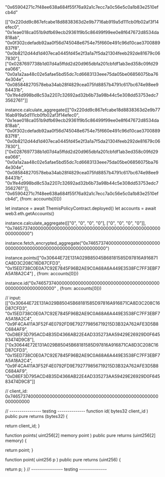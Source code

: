 
"0x65904271c7f48ee638a684f55f76a92a1c7ecc7a0c56e5c0a1b83e2510efcb4d"

[["0x220dd9c867efcabe18d8838363d2e9b7716ab919a5d111cb0fb02af3f14efec0", "0x1eae018ca051b9dfb69ecb29361f9b5c86499f99ee0e8f647672d8534da818ab", "0x0f302cdefadb92aa0f56d745048e6754e75f660e491c96d10cae3700889837f8", "0x0b8212d44d1d407eca0445fd45e2f3a1a7f5da21304feeb292de81679c067830"], ["0x0287697738b1d07d4a5ffdd2d20d965dbfa201cbfdf1ab3ed358c09fd29ea066", "0x0a1a2aa48c02e5afae5bd55dc7cd6683133eee75da05be06856075ba764e304e", "0x085848270578eba34ab28f4829cea075fd8857b4791c617bc674e98ee984431b", "0x1fe4d998bd8c53a2207c32692ad32b6b73a98b44c5e308dd53753edc73562761"]]


instance.calculate_aggregate([["0x220dd9c867efcabe18d8838363d2e9b7716ab919a5d111cb0fb02af3f14efec0", "0x1eae018ca051b9dfb69ecb29361f9b5c86499f99ee0e8f647672d8534da818ab", "0x0f302cdefadb92aa0f56d745048e6754e75f660e491c96d10cae3700889837f8", "0x0b8212d44d1d407eca0445fd45e2f3a1a7f5da21304feeb292de81679c067830"], ["0x0287697738b1d07d4a5ffdd2d20d965dbfa201cbfdf1ab3ed358c09fd29ea066", "0x0a1a2aa48c02e5afae5bd55dc7cd6683133eee75da05be06856075ba764e304e", "0x085848270578eba34ab28f4829cea075fd8857b4791c617bc674e98ee984431b", "0x1fe4d998bd8c53a2207c32692ad32b6b73a98b44c5e308dd53753edc73562761"]], "0x65904271c7f48ee638a684f55f76a92a1c7ecc7a0c56e5c0a1b83e2510efcb4d", {from: accounts[0]})




let instance = await ThemisPolicyContract.deployed()
let accounts = await web3.eth.getAccounts()

instance.calculate_aggregate([["0", "0", "0", "0"], ["0", "0", "0", "0"]], "0x7465737400000000000000000000000000000000000000000000000000000000")

instance.fetch_encrypted_aggregate("0x7465737400000000000000000000000000000000000000000000000000000000")


instance.points(["0x30644E72E131A029B85045B68181585D97816A916871CA8D3C208C16D87CFD3", "0x15ED738C0E0A7C92E7845F96B2AE9C0A68A6A449E3538FC7FF3EBF7A5A18A2C4"] , {from: accounts[0]})

instance.id("0x7465737400000000000000000000000000000000000000000000000000000000" , {from: accounts[0]})


  // input: [["0x30644E72E131A029B85045B68181585D97816A916871CA8D3C208C16D87CFD3", "0x15ED738C0E0A7C92E7845F96B2AE9C0A68A6A449E3538FC7FF3EBF7A5A18A2C4", "0x9F4CA411A3F52F4E0792FD9E792779856719215D3B32A762AFE3D5B8C684AF9", "0xD8EF3D795ACD4B35D4366AB22E4AD335273AA59429E26929D0F64583474D9C8"],["0x30644E72E131A029B85045B68181585D97816A916871CA8D3C208C16D87CFD3", "0x15ED738C0E0A7C92E7845F96B2AE9C0A68A6A449E3538FC7FF3EBF7A5A18A2C4", "0x9F4CA411A3F52F4E0792FD9E792779856719215D3B32A762AFE3D5B8C684AF9", "0xD8EF3D795ACD4B35D4366AB22E4AD335273AA59429E26929D0F64583474D9C8"]]

  // client_id: 0x7465737400000000000000000000000000000000000000000000000000000000



// ---------------- testing --------------
 function id(
  bytes32 client_id
 ) public pure returns (bytes32) {
   
   return client_id;
 }

 function points(
  uint256[2] memory point
) public pure returns (uint256[2] memory) {

   return point;
 }

 function point(
  uint256 p
) public pure returns (uint256) {

   return p;
 }
// ---------------- testing --------------